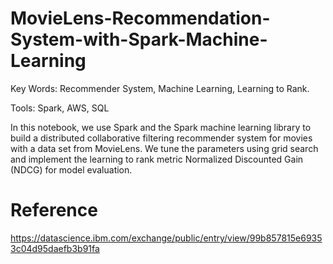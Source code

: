 # MovieLens-Recommendation-System-with-Spark-Machine-Learning
Key Words: Recommender System, Machine Learning, Learning to Rank.

Tools: Spark, AWS, SQL

In this notebook, we use Spark and the Spark machine learning library to build a distributed collaborative filtering recommender system for movies with a data set from MovieLens. We tune the parameters using grid search and implement the learning to rank metric Normalized Discounted Gain (NDCG) for model evaluation.

# Reference
https://datascience.ibm.com/exchange/public/entry/view/99b857815e69353c04d95daefb3b91fa
